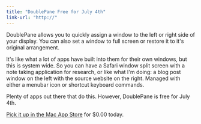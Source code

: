 ```yaml
---
title: "DoublePane Free for July 4th"
link-url: "http://"
---
```

<p>DoublePane allows you to quickly assign a window to the left or right side of your display. You can also set a window to full screen or restore it to it's original arrangement.</p>
<p>It's like what a lot of apps have built into them for their own windows, but this is system wide. So you can have a Safari window split screen with a note taking application for research, or like what I'm doing: a blog post window on the left with the source website on the right. Managed with either a menubar icon or shortcut keyboard commands.</p>
<p>Plenty of apps out there that do this. However, DoublePane is free for July 4th.</p>
<p><a href="http://click.linksynergy.com/fs-bin/stat?id=6PFrOqNV4B8&offerid=146261&type=3&subid=0&tmpid=1826&RD_PARM1=http%253A%252F%252Fitunes.apple.com%252Fca%252Fapp%252Fdoublepane%252Fid409737246%253Fmt%253D12%2526uo%253D4%2526partnerId%253D30" target="itunes_store">Pick it up in the Mac App Store</a> for $0.00 today.</p>
